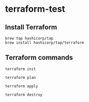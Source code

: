 # terraform-test

## Install Terraform

```
brew tap hashicorp/tap
brew install hashicorp/tap/terraform
```

## Terraform commands

```
terraform init
```

```
terraform plan
```

```
terraform apply
```

```
terraform destroy
```
